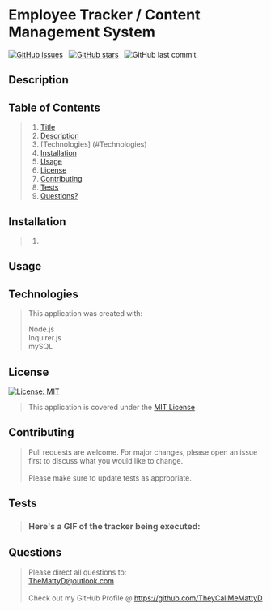 # Employee Tracker / Content Management System  

[![GitHub issues](https://img.shields.io/github/issues/TheyCallMeMattyD/employee-tracker?style=for-the-badge)](https://github.com/TheyCallMeMattyD/employee-tracker/issues) &nbsp;
[![GitHub stars](https://img.shields.io/github/stars/TheyCallMeMattyD/employee-tracker?style=for-the-badge)](https://github.com/TheyCallMeMattyD/employee-tracker/stargazers) &nbsp;
![GitHub last commit](https://img.shields.io/github/last-commit/theycallmemattyd/employee-tracker?style=for-the-badge)  


## Description
>  
  
## Table of Contents
>1. [Title](#Title)
>2. [Description](#Description)
>3. [Technologies] (#Technologies)
>4. [Installation](#Installation)
>5. [Usage](#Usage)
>6. [License](#License)
>7. [Contributing](#Contributing)
>8. [Tests](#Tests)
>9. [Questions?](#Questions?)
  
## Installation
>1.   
  
## Usage
>  

## Technologies
>This application was created with:  
>  
>   Node.js   
>   Inquirer.js  
>   mySQL  

## License
[![License: MIT](https://img.shields.io/badge/License-MIT-blue.svg)](https://opensource.org/licenses/MIT)
>This application is covered under the [MIT License](https://opensource.org/licenses/MIT)
  
## Contributing
>Pull requests are welcome. For major changes, please open an issue first to discuss what you would like to change.<br/><br/>
>Please make sure to update tests as appropriate.

## Tests
>### Here's a GIF of the tracker being executed:  
>  
  
## Questions
>Please direct all questions to:  
TheMattyD@outlook.com<br/>  
Check out my GitHub Profile @ https://github.com/TheyCallMeMattyD  
